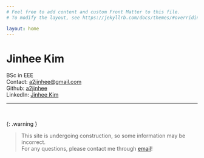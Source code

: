 ```yaml
---
# Feel free to add content and custom Front Matter to this file.
# To modify the layout, see https://jekyllrb.com/docs/themes/#overriding-theme-defaults

layout: home
---
```


<style>
@import 'https://fonts.googleapis.com/css?family=Roboto+Mono:100'

html,body; {
  font-family: 'Roboto Mono', monospace;
  background: #212121;
  height: 100%;
}
  

.container{
  height: 100%;
  width: 100%;
  justify-content: center;
  align-items: center;
  display: flex; 
}
  
.text{
  font-weight: 300;
  font-size: 40px;
}
  
</style>

<!-- <br>
<div class="container">
  <div class="text">
  <script src="/assets/js/typing-effect.js"></script>
  </div>
</div> -->

# Jinhee Kim

BSc in EEE  
Contact: a2jinhee@gmail.com  
Github: [a2jinhee](https://github.com/a2jinhee?tab=repositories)  
LinkedIn: [Jinhee Kim](https://www.linkedin.com/in/jinhee-kim-63747727b)

---


<br>

{: .warning }

> This site is undergoing construction, so some information may be incorrect.  
> For any questions, please contact me through [email](a2jinhee@gmail.com)!